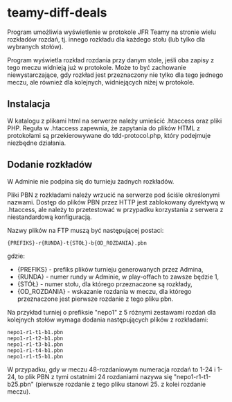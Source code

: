 # teamy-diff-deals

Program umożliwia wyświetlenie w protokole JFR Teamy na stronie wielu rozkładów rozdań, tj. innego rozkładu dla każdego stołu (lub tylko dla wybranych stołów).

Program wyświetla rozkład rozdania przy danym stole, jeśli oba zapisy z tego meczu widnieją już w protokole. 
Może to być zachowanie niewystarczające, gdy rozkład jest przeznaczony nie tylko dla tego jednego meczu, ale również dla kolejnych, widniejących niżej w protokole.

## Instalacja

W katalogu z plikami html na serwerze należy umieścić .htaccess oraz pliki PHP.
Reguła w .htaccess zapewnia, że zapytania do plików HTML z protokołami są przekierowywane do tdd-protocol.php, który podejmuje niezbędne działania.

## Dodanie rozkładów

W Adminie nie podpina się do turnieju żadnych rozkładów.

Pliki PBN z rozkładami należy wrzucić na serwerze pod ściśle określonymi nazwami. 
Dostęp do plików PBN przez HTTP jest zablokowany dyrektywą w .htaccess, ale należy to przetestować w przypadku korzystania z serwera z niestandardową konfiguracją.

Nazwy plików na FTP muszą być następującej postaci:
```
{PREFIKS}-r{RUNDA}-t{STÓŁ}-b{OD_ROZDANIA}.pbn
```

gdzie:

* {PREFIKS} - prefiks plików turnieju generowanych przez Admina,
* {RUNDA} - numer rundy w Adminie, w play-offach to zawsze będzie 1,
* {STÓŁ} - numer stołu, dla którego przeznaczone są rozkłady,
* {OD_ROZDANIA} - wskazanie rozdania w meczu, dla którego przeznaczone jest pierwsze rozdanie z tego pliku pbn.

Na przykład turniej o prefiksie "nepo1" z 5 różnymi zestawami rozdań dla kolejnych stołów wymaga dodania następujących plików z rozkładami:

```
nepo1-r1-t1-b1.pbn
nepo1-r1-t2-b1.pbn
nepo1-r1-t3-b1.pbn
nepo1-r1-t4-b1.pbn
nepo1-r1-t5-b1.pbn
```

W przypadku, gdy w meczu 48-rozdaniowym numeracja rozdań to 1-24 i 1-24, to plik PBN z tymi ostatnimi 24 rozdaniami nazywa się "nepo1-r1-t1-b25.pbn" (pierwsze rozdanie z tego pliku stanowi 25. z kolei rozdanie meczu).
